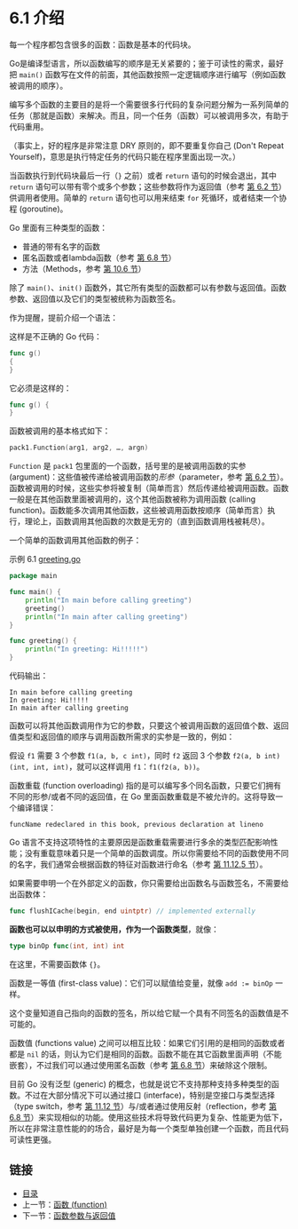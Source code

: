# 6.1 介绍

每一个程序都包含很多的函数：函数是基本的代码块。

Go是编译型语言，所以函数编写的顺序是无关紧要的；鉴于可读性的需求，最好把 `main()` 函数写在文件的前面，其他函数按照一定逻辑顺序进行编写（例如函数被调用的顺序）。

编写多个函数的主要目的是将一个需要很多行代码的复杂问题分解为一系列简单的任务（那就是函数）来解决。而且，同一个任务（函数）可以被调用多次，有助于代码重用。

（事实上，好的程序是非常注意 DRY 原则的，即不要重复你自己 (Don't Repeat Yourself)，意思是执行特定任务的代码只能在程序里面出现一次。）

当函数执行到代码块最后一行（`}` 之前）或者 `return` 语句的时候会退出，其中 `return` 语句可以带有零个或多个参数；这些参数将作为返回值（参考 [第 6.2 节](06.2.md)）供调用者使用。简单的 `return` 语句也可以用来结束 `for` 死循环，或者结束一个协程 (goroutine)。

Go 里面有三种类型的函数：  

- 普通的带有名字的函数
- 匿名函数或者lambda函数（参考 [第 6.8 节](06.8.md)）
- 方法（Methods，参考 [第 10.6 节](10.6.md)）

除了 `main()`、`init()` 函数外，其它所有类型的函数都可以有参数与返回值。函数参数、返回值以及它们的类型被统称为函数签名。

作为提醒，提前介绍一个语法：

这样是不正确的 Go 代码：

```go
func g()
{
}
```

它必须是这样的：

```go
func g() {
}
```

函数被调用的基本格式如下：

```go
pack1.Function(arg1, arg2, …, argn)
```

`Function` 是 `pack1` 包里面的一个函数，括号里的是被调用函数的实参 (argument)：这些值被传递给被调用函数的*形参*（parameter，参考 [第 6.2 节](06.2.md)）。函数被调用的时候，这些实参将被复制（简单而言）然后传递给被调用函数。函数一般是在其他函数里面被调用的，这个其他函数被称为调用函数 (calling function)。函数能多次调用其他函数，这些被调用函数按顺序（简单而言）执行，理论上，函数调用其他函数的次数是无穷的（直到函数调用栈被耗尽）。

一个简单的函数调用其他函数的例子：

示例 6.1 [greeting.go](examples/chapter_6/greeting.go)

```go
package main

func main() {
    println("In main before calling greeting")
    greeting()
    println("In main after calling greeting")
}

func greeting() {
    println("In greeting: Hi!!!!!")
}
```

代码输出：

    In main before calling greeting
    In greeting: Hi!!!!!
    In main after calling greeting

函数可以将其他函数调用作为它的参数，只要这个被调用函数的返回值个数、返回值类型和返回值的顺序与调用函数所需求的实参是一致的，例如：

假设 `f1` 需要 3 个参数 `f1(a, b, c int)`，同时 `f2` 返回 3 个参数 `f2(a, b int) (int, int, int)`，就可以这样调用 `f1`：`f1(f2(a, b))`。

函数重载 (function overloading) 指的是可以编写多个同名函数，只要它们拥有不同的形参/或者不同的返回值，在 Go 里面函数重载是不被允许的。这将导致一个编译错误：

    funcName redeclared in this book, previous declaration at lineno

Go 语言不支持这项特性的主要原因是函数重载需要进行多余的类型匹配影响性能；没有重载意味着只是一个简单的函数调度。所以你需要给不同的函数使用不同的名字，我们通常会根据函数的特征对函数进行命名（参考 [第 11.12.5 节](11.12.md)）。

如果需要申明一个在外部定义的函数，你只需要给出函数名与函数签名，不需要给出函数体：

```go
func flushICache(begin, end uintptr) // implemented externally
```

**函数也可以以申明的方式被使用，作为一个函数类型**，就像：

```go
type binOp func(int, int) int
```

在这里，不需要函数体 `{}`。

函数是一等值 (first-class value)：它们可以赋值给变量，就像 `add := binOp` 一样。

这个变量知道自己指向的函数的签名，所以给它赋一个具有不同签名的函数值是不可能的。

函数值 (functions value) 之间可以相互比较：如果它们引用的是相同的函数或者都是 `nil` 的话，则认为它们是相同的函数。函数不能在其它函数里面声明（不能嵌套），不过我们可以通过使用匿名函数（参考 [第 6.8 节](06.8.md)）来破除这个限制。

目前 Go 没有泛型 (generic) 的概念，也就是说它不支持那种支持多种类型的函数。不过在大部分情况下可以通过接口 (interface)，特别是空接口与类型选择（type switch，参考 [第 11.12 节](11.12.md)）与/或者通过使用反射（reflection，参考 [第 6.8 节](06.8.md)）来实现相似的功能。使用这些技术将导致代码更为复杂、性能更为低下，所以在非常注意性能的的场合，最好是为每一个类型单独创建一个函数，而且代码可读性更强。

## 链接

- [目录](directory.md)
- 上一节：[函数 (function)](06.0.md)
- 下一节：[函数参数与返回值](06.2.md)
